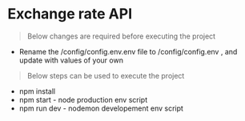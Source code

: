 # Exchange rate API

> Below changes are required before executing the project

- Rename the /config/config.env.env file to /config/config.env , and update with values of your own

> Below steps can be used to execute the project

- npm install
- npm start - node production env script
- npm run dev - nodemon developement env script